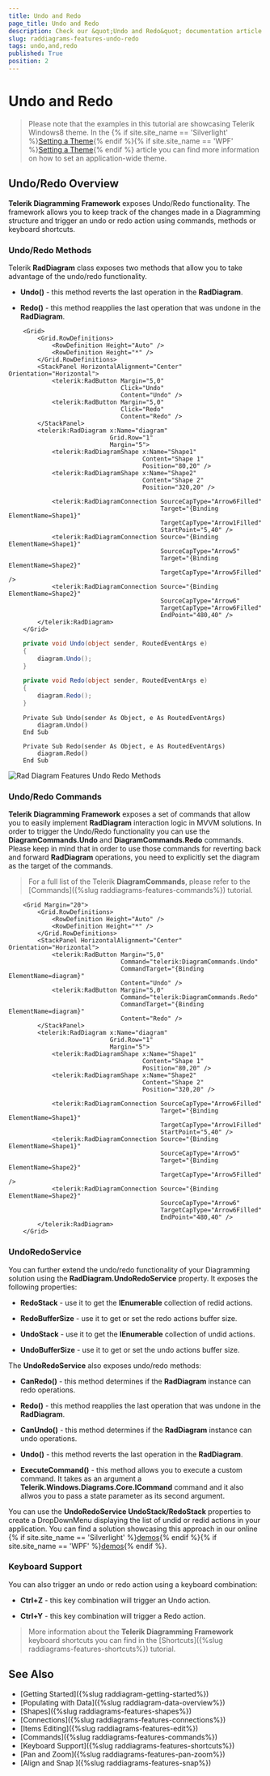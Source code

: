 ```yaml
---
title: Undo and Redo
page_title: Undo and Redo
description: Check our &quot;Undo and Redo&quot; documentation article for the RadDiagram {{ site.framework_name }} control.
slug: raddiagrams-features-undo-redo
tags: undo,and,redo
published: True
position: 2
---
```


# Undo and Redo

>Please note that the examples in this tutorial are showcasing Telerik Windows8 theme. In the {% if site.site_name == 'Silverlight' %}[Setting a Theme](http://www.telerik.com/help/silverlight/common-styling-apperance-setting-theme.html#Setting_Application-Wide_Built-In_Theme_in_the_Code-Behind){% endif %}{% if site.site_name == 'WPF' %}[Setting a Theme](http://www.telerik.com/help/wpf/common-styling-apperance-setting-theme-wpf.html#Setting_Application-Wide_Built-In_Theme_in_the_Code-Behind){% endif %} article you can find more information on how to set an application-wide theme.		

## Undo/Redo Overview

__Telerik Diagramming Framework__ exposes Undo/Redo functionality. The framework allows you to keep track of the changes made in a Diagramming structure and trigger an undo or redo action using commands, methods or keyboard shortcuts.		

### Undo/Redo Methods

Telerik __RadDiagram__ class exposes two methods that allow you to take advantage of the undo/redo functionality.			

* __Undo()__ - this method reverts the last operation in the __RadDiagram__.

* __Redo()__ - this method reapplies the last operation that was undone in the __RadDiagram__.				  


```XAML
	<Grid>
		<Grid.RowDefinitions>
			<RowDefinition Height="Auto" />
			<RowDefinition Height="*" />
		</Grid.RowDefinitions>
		<StackPanel HorizontalAlignment="Center" Orientation="Horizontal">
			<telerik:RadButton Margin="5,0"
							   Click="Undo"
							   Content="Undo" />
			<telerik:RadButton Margin="5,0"
							   Click="Redo"
							   Content="Redo" />
		</StackPanel>
		<telerik:RadDiagram x:Name="diagram"
							Grid.Row="1"
							Margin="5">
			<telerik:RadDiagramShape x:Name="Shape1"
									 Content="Shape 1"
									 Position="80,20" />
			<telerik:RadDiagramShape x:Name="Shape2"
									 Content="Shape 2"
									 Position="320,20" />

			<telerik:RadDiagramConnection SourceCapType="Arrow6Filled"
										  Target="{Binding ElementName=Shape1}"
										  TargetCapType="Arrow1Filled"
										  StartPoint="5,40" />
			<telerik:RadDiagramConnection Source="{Binding ElementName=Shape1}"
										  SourceCapType="Arrow5"
										  Target="{Binding ElementName=Shape2}"
										  TargetCapType="Arrow5Filled" />
			<telerik:RadDiagramConnection Source="{Binding ElementName=Shape2}"
										  SourceCapType="Arrow6"
										  TargetCapType="Arrow6Filled"
										  EndPoint="480,40" />
		</telerik:RadDiagram>
	</Grid>
```

	
```C#
    private void Undo(object sender, RoutedEventArgs e)
    {
        diagram.Undo();
    }

    private void Redo(object sender, RoutedEventArgs e)
    {
        diagram.Redo();
    }				  
```

	
```VB.NET
    Private Sub Undo(sender As Object, e As RoutedEventArgs)
        diagram.Undo()
    End Sub

    Private Sub Redo(sender As Object, e As RoutedEventArgs)
        diagram.Redo()
    End Sub			
```	

![Rad Diagram Features Undo Redo Methods](images/RadDiagram_Features_UndoRedo_Methods.png)

### Undo/Redo Commands

__Telerik Diagramming Framework__ exposes a set of commands that allow you to easily implement __RadDiagram__ interaction logic in MVVM solutions. In order to trigger the Undo/Redo functionality you can use the __DiagramCommands.Undo__ and __DiagramCommands.Redo__ commands. Please keep in mind that in order to use those commands for reverting back and forward __RadDiagram__ operations, you need to explicitly set the diagram as the target of the commands.			

>For a full list of the Telerik __DiagramCommands__, please refer to the [Commands]({%slug raddiagrams-features-commands%}) tutorial.			  


```XAML
    <Grid Margin="20">
        <Grid.RowDefinitions>
            <RowDefinition Height="Auto" />
            <RowDefinition Height="*" />
        </Grid.RowDefinitions>
        <StackPanel HorizontalAlignment="Center" Orientation="Horizontal">
            <telerik:RadButton Margin="5,0"
                               Command="telerik:DiagramCommands.Undo"
                               CommandTarget="{Binding ElementName=diagram}"
                               Content="Undo" />
            <telerik:RadButton Margin="5,0"
                               Command="telerik:DiagramCommands.Redo"
                               CommandTarget="{Binding ElementName=diagram}"
                               Content="Redo" />
        </StackPanel>
        <telerik:RadDiagram x:Name="diagram"
                            Grid.Row="1"
                            Margin="5">
            <telerik:RadDiagramShape x:Name="Shape1"
                                     Content="Shape 1"
                                     Position="80,20" />
            <telerik:RadDiagramShape x:Name="Shape2"
                                     Content="Shape 2"
                                     Position="320,20" />

            <telerik:RadDiagramConnection SourceCapType="Arrow6Filled"
                                          Target="{Binding ElementName=Shape1}"
                                          TargetCapType="Arrow1Filled"
                                          StartPoint="5,40" />
            <telerik:RadDiagramConnection Source="{Binding ElementName=Shape1}"
                                          SourceCapType="Arrow5"
                                          Target="{Binding ElementName=Shape2}"
                                          TargetCapType="Arrow5Filled" />
            <telerik:RadDiagramConnection Source="{Binding ElementName=Shape2}"
                                          SourceCapType="Arrow6"
                                          TargetCapType="Arrow6Filled"
                                          EndPoint="480,40" />
        </telerik:RadDiagram>
    </Grid>
```

### UndoRedoService

You can further extend the undo/redo functionality of your Diagramming solution using the __RadDiagram.UndoRedoService__ property. It exposes the following properties:

* __RedoStack__ - use it to get the __IEnumerable__ collection of redid actions.				

* __RedoBufferSize__ - use it to get or set the redo actions buffer size.				

* __UndoStack__ - use it to get the __IEnumerable__ collection of undid actions.				

* __UndoBufferSize__ - use it to get or set the undo actions buffer size.				

The __UndoRedoService__ also exposes undo/redo methods:			

* __CanRedo()__ - this method determines if the __RadDiagram__ instance can redo operations.				

* __Redo()__ - this method reapplies the last operation that was undone in the __RadDiagram__.				

* __CanUndo()__ - this method determines if the __RadDiagram__ instance can undo operations.				

* __Undo()__ - this method reverts the last operation in the __RadDiagram__.				

* __ExecuteCommand()__ - this method allows you to execute a custom command. It takes as an argument a __Telerik.Windows.Diagrams.Core.ICommand__ command and it also allwos you to pass a state parameter as its second argument.				

You can use the __UndoRedoService UndoStack/RedoStack__ properties to create a DropDownMenu displaying the list of undid or redid actions in your application. You can find a solution showcasing this approach in our online {% if site.site_name == 'Silverlight' %}[demos](https://demos.telerik.com/silverlight/#Diagrams/FirstLook){% endif %}{% if site.site_name == 'WPF' %}[demos](https://demos.telerik.com/wpf/#Diagrams/FirstLook){% endif %}.			

### Keyboard Support

You can also trigger an undo or redo action using a keyboard combination:

* __Ctrl+Z__ - this key combination will trigger an Undo action.				

* __Ctrl+Y__ - this key combination will trigger a Redo action.				

>More information about the __Telerik Diagramming Framework__ keyboard shortcuts you can find in the [Shortcuts]({%slug raddiagrams-features-shortcuts%}) tutorial.			  

## See Also
 * [Getting Started]({%slug raddiagram-getting-started%})
 * [Populating with Data]({%slug raddiagram-data-overview%})
 * [Shapes]({%slug raddiagrams-features-shapes%})
 * [Connections]({%slug raddiagrams-features-connections%})
 * [Items Editing]({%slug raddiagrams-features-edit%})
 * [Commands]({%slug raddiagrams-features-commands%})
 * [Keyboard Support]({%slug raddiagrams-features-shortcuts%})
 * [Pan and Zoom]({%slug raddiagrams-features-pan-zoom%})
 * [Align and Snap ]({%slug raddiagrams-features-snap%})
